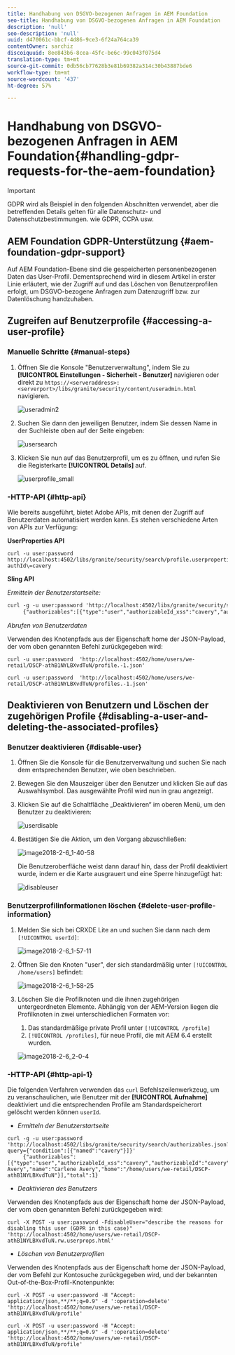 ```yaml
---
title: Handhabung von DSGVO-bezogenen Anfragen in AEM Foundation
seo-title: Handhabung von DSGVO-bezogenen Anfragen in AEM Foundation
description: 'null'
seo-description: 'null'
uuid: d470061c-bbcf-4d86-9ce3-6f24a764ca39
contentOwner: sarchiz
discoiquuid: 8ee843b6-8cea-45fc-be6c-99c043f075d4
translation-type: tm+mt
source-git-commit: 0db56cb77628b3e81b69382a314c30b43887bde6
workflow-type: tm+mt
source-wordcount: '437'
ht-degree: 57%

---
```



# Handhabung von DSGVO-bezogenen Anfragen in AEM Foundation{#handling-gdpr-requests-for-the-aem-foundation}

>[!IMPORTANT]
>
>GDPR wird als Beispiel in den folgenden Abschnitten verwendet, aber die betreffenden Details gelten für alle Datenschutz- und Datenschutzbestimmungen. wie GDPR, CCPA usw.

## AEM Foundation GDPR-Unterstützung {#aem-foundation-gdpr-support}

Auf AEM Foundation-Ebene sind die gespeicherten personenbezogenen Daten das User-Profil. Dementsprechend wird in diesem Artikel in erster Linie erläutert, wie der Zugriff auf und das Löschen von Benutzerprofilen erfolgt, um DSGVO-bezogene Anfragen zum Datenzugriff bzw. zur Datenlöschung handzuhaben.

## Zugreifen auf Benutzerprofile {#accessing-a-user-profile}

### Manuelle Schritte {#manual-steps}

1. Öffnen Sie die Konsole &quot;Benutzerverwaltung&quot;, indem Sie zu **[!UICONTROL Einstellungen - Sicherheit - Benutzer]** navigieren oder direkt zu `https://<serveraddress>:<serverport>/libs/granite/security/content/useradmin.html` navigieren.

   ![useradmin2](assets/useradmin2.png)

1. Suchen Sie dann den jeweiligen Benutzer, indem Sie dessen Name in der Suchleiste oben auf der Seite eingeben:

   ![usersearch](assets/usersearch.png)

1. Klicken Sie nun auf das Benutzerprofil, um es zu öffnen, und rufen Sie die Registerkarte **[!UICONTROL Details]** auf.

   ![userprofile_small](assets/userprofile_small.png)

### -HTTP-API {#http-api}

Wie bereits ausgeführt, bietet Adobe APIs, mit denen der Zugriff auf Benutzerdaten automatisiert werden kann. Es stehen verschiedene Arten von APIs zur Verfügung:

**UserProperties API**

```shell
curl -u user:password http://localhost:4502/libs/granite/security/search/profile.userproperties.json\?authId\=cavery
```

**Sling API**

*Ermitteln der Benutzerstartseite:*

```xml
curl -g -u user:password 'http://localhost:4502/libs/granite/security/search/authorizables.json?query={"condition":[{"named":"cavery"}]}'
     {"authorizables":[{"type":"user","authorizableId_xss":"cavery","authorizableId":"cavery","name_xss":"Carlene Avery","name":"Carlene Avery","home":"/home/users/we-retail/DSCP-athB1NYLBXvdTuN"}],"total":1}
```

*Abrufen von Benutzerdaten*

Verwenden des Knotenpfads aus der Eigenschaft home der JSON-Payload, der vom oben genannten Befehl zurückgegeben wird:

```shell
curl -u user:password  'http://localhost:4502/home/users/we-retail/DSCP-athB1NYLBXvdTuN/profile.-1.json'
```

```shell
curl -u user:password  'http://localhost:4502/home/users/we-retail/DSCP-athB1NYLBXvdTuN/profiles.-1.json'
```

## Deaktivieren von Benutzern und Löschen der zugehörigen Profile {#disabling-a-user-and-deleting-the-associated-profiles}

### Benutzer deaktivieren {#disable-user}

1. Öffnen Sie die Konsole für die Benutzerverwaltung und suchen Sie nach dem entsprechenden Benutzer, wie oben beschrieben.
1. Bewegen Sie den Mauszeiger über den Benutzer und klicken Sie auf das Auswahlsymbol. Das ausgewählte Profil wird nun in grau angezeigt.

1. Klicken Sie auf die Schaltfläche „Deaktivieren“ im oberen Menü, um den Benutzer zu deaktivieren:

   ![userdisable](assets/userdisable.png)

1. Bestätigen Sie die Aktion, um den Vorgang abzuschließen:

   ![image2018-2-6_1-40-58](assets/image2018-2-6_1-40-58.png)

   Die Benutzeroberfläche weist dann darauf hin, dass der Profil deaktiviert wurde, indem er die Karte ausgrauert und eine Sperre hinzugefügt hat:

   ![disableuser](assets/disableduser.png)

### Benutzerprofilinformationen löschen {#delete-user-profile-information}

1. Melden Sie sich bei CRXDE Lite an und suchen Sie dann nach dem `[!UICONTROL userId]`:

   ![image2018-2-6_1-57-11](assets/image2018-2-6_1-57-11.png)

1. Öffnen Sie den Knoten &quot;user&quot;, der sich standardmäßig unter `[!UICONTROL /home/users]` befindet:

   ![image2018-2-6_1-58-25](assets/image2018-2-6_1-58-25.png)

1. Löschen Sie die Profilknoten und die ihnen zugehörigen untergeordneten Elemente. Abhängig von der AEM-Version liegen die Profilknoten in zwei unterschiedlichen Formaten vor:

   1. Das standardmäßige private Profil unter `[!UICONTROL /profile]`
   1. `[!UICONTROL /profiles]`, für neue Profil, die mit AEM 6.4 erstellt wurden.

   ![image2018-2-6_2-0-4](assets/image2018-2-6_2-0-4.png)

### -HTTP-API {#http-api-1}

Die folgenden Verfahren verwenden das `curl` Befehlszeilenwerkzeug, um zu veranschaulichen, wie Benutzer mit der **[!UICONTROL Aufnahme]** deaktiviert und die entsprechenden Profile am Standardspeicherort gelöscht werden können `userId`.

* *Ermitteln der Benutzerstartseite*

```shell
curl -g -u user:password 'http://localhost:4502/libs/granite/security/search/authorizables.json?query={"condition":[{"named":"cavery"}]}'
     {"authorizables":[{"type":"user","authorizableId_xss":"cavery","authorizableId":"cavery","name_xss":"Carlene Avery","name":"Carlene Avery","home":"/home/users/we-retail/DSCP-athB1NYLBXvdTuN"}],"total":1}
```

* *Deaktivieren des Benutzers*

Verwenden des Knotenpfads aus der Eigenschaft home der JSON-Payload, der vom oben genannten Befehl zurückgegeben wird:

```shell
curl -X POST -u user:password -FdisableUser="describe the reasons for disabling this user (GDPR in this case)" 'http://localhost:4502/home/users/we-retail/DSCP-athB1NYLBXvdTuN.rw.userprops.html'
```

* *Löschen von Benutzerprofilen*

Verwenden des Knotenpfads aus der Eigenschaft home der JSON-Payload, der vom Befehl zur Kontosuche zurückgegeben wird, und der bekannten Out-of-the-Box-Profil-Knotenpunkte:

```shell
curl -X POST -u user:password -H "Accept: application/json,**/**;q=0.9" -d ':operation=delete' 'http://localhost:4502/home/users/we-retail/DSCP-athB1NYLBXvdTuN/profile'
```

```shell
curl -X POST -u user:password -H "Accept: application/json,**/**;q=0.9" -d ':operation=delete' 'http://localhost:4502/home/users/we-retail/DSCP-athB1NYLBXvdTuN/profile'
```

